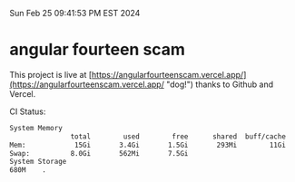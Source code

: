 Sun Feb 25 09:41:53 PM EST 2024

# angular fourteen scam


This project is live at [https://angularfourteenscam.vercel.app/](https://angularfourteenscam.vercel.app/ "dog!") thanks to Github and Vercel.

CI Status: 

```bash
System Memory
               total        used        free      shared  buff/cache   available
Mem:            15Gi       3.4Gi       1.5Gi       293Mi        11Gi        11Gi
Swap:          8.0Gi       562Mi       7.5Gi
System Storage
680M	.
```
